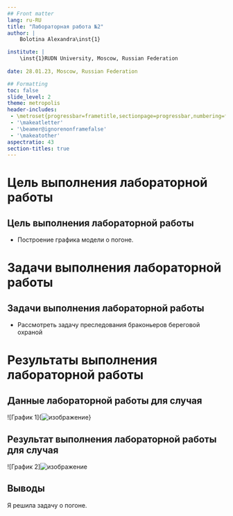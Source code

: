 ```yaml
---
## Front matter
lang: ru-RU
title: "Лабораторная работа №2"
author: |
	Bolotina Alexandra\inst{1}

institute: |
	\inst{1}RUDN University, Moscow, Russian Federation
	
date: 28.01.23, Moscow, Russian Federation

## Formatting
toc: false
slide_level: 2
theme: metropolis
header-includes: 
 - \metroset{progressbar=frametitle,sectionpage=progressbar,numbering=fraction}
 - '\makeatletter'
 - '\beamer@ignorenonframefalse'
 - '\makeatother'
aspectratio: 43
section-titles: true
---
```


# Цель выполнения лабораторной работы

## Цель выполнения лабораторной работы

- Построение графика модели о погоне.

# Задачи выполнения лабораторной работы

## Задачи выполнения лабораторной работы

-  Рассмотреть задачу преследования браконьеров береговой
охраной

# Результаты выполнения лабораторной работы

## Данные лабораторной работы для случая

![График 1]{![изображение](https://user-images.githubusercontent.com/113191444/215263147-a0e75a8f-f9cd-4bb0-808e-2ce1b33c9326.png)}

## Результат выполнения лабораторной работы для случая

![График 2]![изображение](https://user-images.githubusercontent.com/113191444/215263166-82a36f00-ac64-4150-9326-ba78fcfcb07e.png)

## Выводы

Я решила задачу о погоне.

